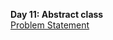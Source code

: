 <b>Day 11: Abstract class</b>
<br>
<a href="https://www.hackerrank.com/challenges/30-abstract-classes/problem">Problem Statement</a>
